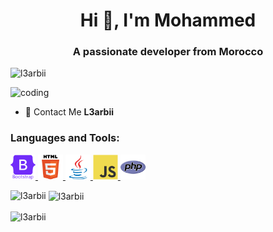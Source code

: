 <h1 align="center">Hi 👋, I'm Mohammed</h1>
<h3 align="center">A passionate developer from Morocco</h3>

<p align="left"> <img src="https://komarev.com/ghpvc/?username=l3arbii&label=Profile%20views&color=0e75b6&style=flat" alt="l3arbii" /> </p>
<img align="righ" alt="coding" with="100" src="https://h.top4top.io/p_3313ymz0t1.gif">

- 💬 Contact Me **L3arbii**


<p align="left">
</p>

<h3 align="left">Languages and Tools:</h3>
<p align="left"> <a href="https://getbootstrap.com" target="_blank" rel="noreferrer"> <img src="https://raw.githubusercontent.com/devicons/devicon/master/icons/bootstrap/bootstrap-plain-wordmark.svg" alt="bootstrap" width="40" height="40"/> </a> <a href="https://www.w3.org/html/" target="_blank" rel="noreferrer"> <img src="https://raw.githubusercontent.com/devicons/devicon/master/icons/html5/html5-original-wordmark.svg" alt="html5" width="40" height="40"/> </a> <a href="https://www.java.com" target="_blank" rel="noreferrer"> <img src="https://raw.githubusercontent.com/devicons/devicon/master/icons/java/java-original.svg" alt="java" width="40" height="40"/> </a> <a href="https://developer.mozilla.org/en-US/docs/Web/JavaScript" target="_blank" rel="noreferrer"> <img src="https://raw.githubusercontent.com/devicons/devicon/master/icons/javascript/javascript-original.svg" alt="javascript" width="40" height="40"/> </a> <a href="https://www.php.net" target="_blank" rel="noreferrer"> <img src="https://raw.githubusercontent.com/devicons/devicon/master/icons/php/php-original.svg" alt="php" width="40" height="40"/> </a> </p>

<p><img align="left" src="https://github-readme-stats.vercel.app/api/top-langs?username=l3arbii&show_icons=true&locale=en&layout=compact" alt="l3arbii" /></p>

<p>&nbsp;<img align="center" src="https://github-readme-stats.vercel.app/api?username=l3arbii&show_icons=true&locale=en" alt="l3arbii" /></p>

<p><img align="center" src="https://github-readme-streak-stats.herokuapp.com/?user=l3arbii&" alt="l3arbii" /></p>

